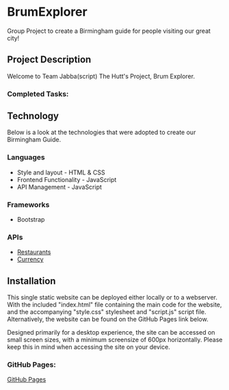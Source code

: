 # BrumExplorer
Group Project to create a Birmingham guide for people visiting our great city!

## Project Description

Welcome to Team Jabba(script) The Hutt's Project, Brum Explorer.

### Completed Tasks:

## Technology

Below is a look at the technologies that were adopted to create our Birmingham Guide.

### Languages

* Style and layout - HTML & CSS
* Frontend Functionality - JavaScript
* API Management - JavaScript

### Frameworks

* Bootstrap

### APIs

* [Restaurants]()
* [Currency]()



## Installation

This single static website can be deployed either locally or to a webserver. With the included "index.html" file containing the main code for the website, and the accompanying "style.css" stylesheet and "script.js" script file. Alternatively, the website can be found on the GitHub Pages link below.

Designed primarily for a desktop experience, the site can be accessed on small screen sizes, with a minimum screensize of 600px horizontally. Please keep this in mind when accessing the site on your device.

### GitHub Pages:

[GitHub Pages](https://sunielmudhar.github.io/BrumExplorer/)

